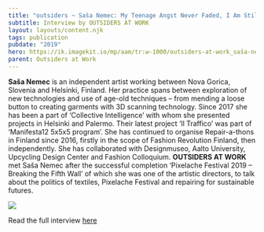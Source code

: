 ```yaml
---
title: "outsiders ~ Saša Nemec: My Teenage Angst Never Faded, I Am Still Rebelling"
subtitle: Interview by OUTSIDERS AT WORK
layout: layouts/content.njk
tags: publication
pubdate: "2019"
hero: https://ik.imagekit.io/mp/aam/tr:w-1000/outsiders-at-work_saša-nemec_2019.png
parent: Outsiders at Work
---
```

**Saša Nemec** is an independent artist working between Nova Gorica, Slovenia and Helsinki, Finland. Her practice spans between exploration of new technologies and use of age-old techniques – from mending a loose button to creating garments with 3D scanning technology. Since 2017 she has been a part of ‘Collective Intelligence’ with whom she presented projects in Helsinki and Palermo. Their latest project ‘Il Traffico’ was part of ‘Manifesta12 5x5x5 program’. She has continued to organise Repair-a-thons in Finland since 2016, firstly in the scope of Fashion Revolution Finland, then independently. She has collaborated with Designmuseo, Aalto University, Upcycling Design Center and Fashion Colloquium. **OUTSIDERS AT WORK** met Saša Nemec after the successful completion ‘Pixelache Festival 2019 – Breaking the Fifth Wall’ of which she was one of the artistic directors, to talk about the politics of textiles, Pixelache Festival and repairing for sustainable futures.

![](https://ik.imagekit.io/mp/aam/tr:w-1000/screenshot-2019-09-22-at-18.09.38.png)

Read the full interview [here](https://outsidersatwork.wordpress.com/sasa-nemec-my-teenage-angst-never-faded-i-am-still-rebelling/)

